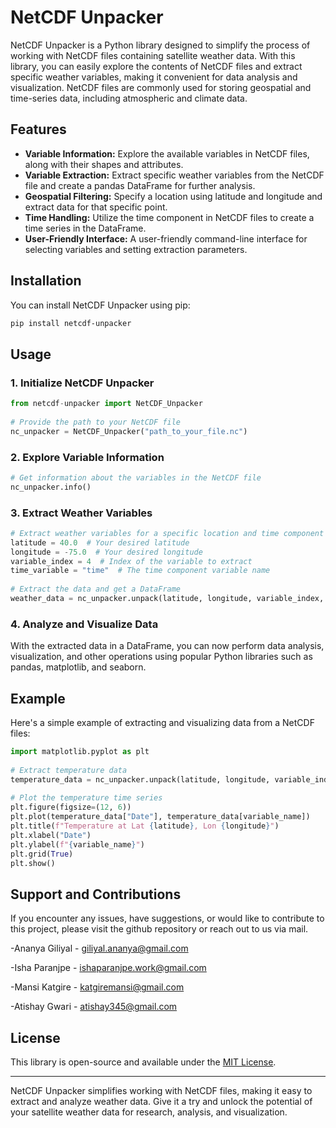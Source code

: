 # NetCDF Unpacker
 
NetCDF Unpacker is a Python library designed to simplify the process of working with NetCDF files containing satellite weather data. With this library, you can easily explore the contents of NetCDF files and extract specific weather variables, making it convenient for data analysis and visualization. NetCDF files are commonly used for storing geospatial and time-series data, including atmospheric and climate data.
 
## Features
 
- **Variable Information:** Explore the available variables in NetCDF files, along with their shapes and attributes.
- **Variable Extraction:** Extract specific weather variables from the NetCDF file and create a pandas DataFrame for further analysis.
- **Geospatial Filtering:** Specify a location using latitude and longitude and extract data for that specific point.
- **Time Handling:** Utilize the time component in NetCDF files to create a time series in the DataFrame.
- **User-Friendly Interface:** A user-friendly command-line interface for selecting variables and setting extraction parameters.
 
## Installation
 
You can install NetCDF Unpacker using pip:
 
```bash
pip install netcdf-unpacker
```
 
## Usage
 
### 1. Initialize NetCDF Unpacker
 
```python
from netcdf-unpacker import NetCDF_Unpacker
 
# Provide the path to your NetCDF file
nc_unpacker = NetCDF_Unpacker("path_to_your_file.nc")
```
 
### 2. Explore Variable Information
 
```python
# Get information about the variables in the NetCDF file
nc_unpacker.info()
```
 
### 3. Extract Weather Variables
 
```python
# Extract weather variables for a specific location and time component
latitude = 40.0  # Your desired latitude
longitude = -75.0  # Your desired longitude
variable_index = 4  # Index of the variable to extract
time_variable = "time"  # The time component variable name
 
# Extract the data and get a DataFrame
weather_data = nc_unpacker.unpack(latitude, longitude, variable_index, time_variable)
```

 
### 4. Analyze and Visualize Data
 
With the extracted data in a DataFrame, you can now perform data analysis, visualization, and other operations using popular Python libraries such as pandas, matplotlib, and seaborn.
 
## Example
 
Here's a simple example of extracting and visualizing data from a NetCDF files:
 
```python
import matplotlib.pyplot as plt
 
# Extract temperature data
temperature_data = nc_unpacker.unpack(latitude, longitude, variable_index, time_variable)
 
# Plot the temperature time series
plt.figure(figsize=(12, 6))
plt.plot(temperature_data["Date"], temperature_data[variable_name])
plt.title(f"Temperature at Lat {latitude}, Lon {longitude}")
plt.xlabel("Date")
plt.ylabel(f"{variable_name}")
plt.grid(True)
plt.show()
```
 
## Support and Contributions
 
If you encounter any issues, have suggestions, or would like to contribute to this project, please visit the github repository or reach out to us via mail.

-Ananya Giliyal - giliyal.ananya@gmail.com

-Isha Paranjpe - ishaparanjpe.work@gmail.com

-Mansi Katgire - katgiremansi@gmail.com

-Atishay Gwari - atishay345@gmail.com
 
## License
 
This library is open-source and available under the [MIT License](LICENSE).
 
---
 
NetCDF Unpacker simplifies working with NetCDF files, making it easy to extract and analyze weather data. Give it a try and unlock the potential of your satellite weather data for research, analysis, and visualization.
 
